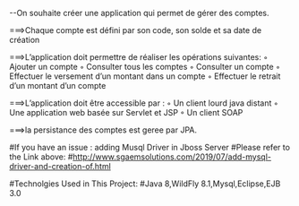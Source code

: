 --On souhaite créer une application qui permet de gérer des comptes.

 ===>Chaque compte est défini par son code, son solde et sa date de création
 
 ===>L’application doit permettre de réaliser les opérations suivantes:
		◦ Ajouter un compte
		◦ Consulter tous les comptes
		◦ Consulter un compte
		◦ Effectuer le versement d’un montant dans un compte
		◦ Effectuer le retrait d’un montant d’un compte
		
		
 ===>L’application doit être accessible par :
		◦ Un client lourd java distant
		◦ Une application web basée sur Servlet et JSP
		◦ Un client SOAP
		
 
  ===>la persistance des comptes est geree par  JPA.
  
  #If you have an issue : adding Musql Driver in Jboss Server 
  #Please refer to the Link above:
  #http://www.sgaemsolutions.com/2019/07/add-mysql-driver-and-creation-of.html
  
  #Technolgies Used in This Project:
  #Java 8,WildFly 8.1,Mysql,Eclipse,EJB 3.0